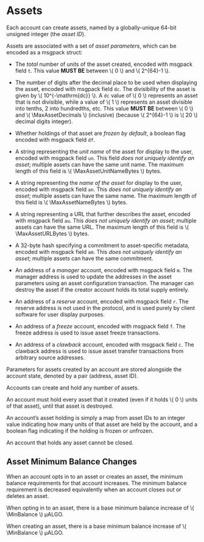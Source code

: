 # Assets

Each account can create assets, named by a globally-unique 64-bit unsigned
integer (the _asset ID_).

Assets are associated with a set of _asset parameters_, which can be encoded as a
msgpack struct:

- The _total_ number of units of the asset created, encoded with msgpack field `t`.
This value **MUST BE** between \\( 0 \\) and \\( 2^{64}-1 \\).

- The number of digits after the decimal place to be used when displaying the asset,
encoded with msgpack field `dc`. The divisibility of the asset is given by \\( 10^{-\mathrm{dc}} \\).
A `dc` value of \\( 0 \\) represents an asset that is not divisible, while a value of \\( 1 \\)
represents an asset divisible into tenths, 2 into hundredths, etc. This value **MUST BE**
between \\( 0 \\) and \\( \MaxAssetDecimals \\) (inclusive) (because \\( 2^{64}-1 \\)
is \\( 20 \\) decimal digits integer).

- Whether holdings of that asset are _frozen by default_, a boolean flag encoded
with msgpack field `df`.

- A string representing the _unit name_ of the asset for display to the user, encoded
with msgpack field `un`. This field _does not uniquely identify an asset_; multiple
assets can have the same unit name. The maximum length of this field is \\( \MaxAssetUnitNameBytes \\)
bytes.

- A string representing the _name of the asset_ for display to the user, encoded
with msgpack field `an`. This _does not uniquely identify an asset_; multiple assets
can have the same name. The maximum length of this field is \\( \MaxAssetNameBytes \\)
bytes.

- A string representing a URL that further describes the asset, encoded with msgpack
field `au`. This _does not uniquely identify an asset_; multiple assets can have the
same URL. The maximum length of this field is \\( \MaxAssetURLBytes \\) bytes.

- A 32-byte hash specifying a commitment to asset-specific metadata, encoded with
msgpack field `am`. This _does not uniquely identify an asset_; multiple assets can
have the same commitment.

- An address of a _manager_ account, encoded with msgpack field `m`. The manager
address is used to update the addresses in the asset parameters using an asset
configuration transaction. The manager can destroy the asset if the creator account
holds its total supply entirely.

- An address of a _reserve_ account, encoded with msgpack field `r`. The reserve
address is not used in the protocol, and is used purely by client software for
user display purposes.

- An address of a _freeze_ account, encoded with msgpack field `f`. The freeze
address is used to issue asset freeze transactions.

- An address of a _clawback_ account, encoded with msgpack field `c`. The clawback
address is used to issue asset transfer transactions from arbitrary source addresses.

Parameters for assets created by an account are stored alongside the account state,
denoted by a pair (address, asset ID).

Accounts can create and hold any number of assets.

An account must hold every asset that it created (even if it holds \\( 0 \\) units
of that asset), until that asset is destroyed.

An account’s asset holding is simply a map from asset IDs to an integer value indicating
how many units of that asset are held by the account, and a boolean flag indicating
if the holding is frozen or unfrozen. 

An account that holds any asset cannot be closed.

## Asset Minimum Balance Changes

When an account opts in to an asset or creates an asset, the minimum balance requirements
for that account increases. The minimum balance requirement is decreased equivalently
when an account closes out or deletes an asset.

When opting in to an asset, there is a base minimum balance increase of
\\( \MinBalance \\) μALGO.

When creating an asset, there is a base minimum balance increase of
\\( \MinBalance \\) μALGO.